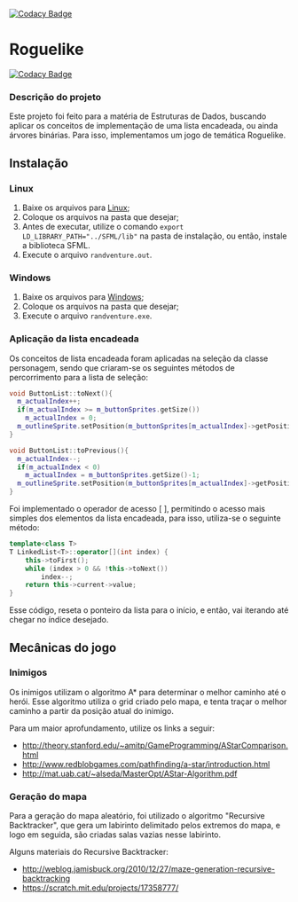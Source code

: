[![Codacy Badge](https://api.codacy.com/project/badge/Grade/8e4fe8eb2f924767a0ee0e6752d35dda)](https://www.codacy.com/app/explodingnuggets/Roguelike?utm_source=github.com&amp;utm_medium=referral&amp;utm_content=explodingnuggets/Roguelike&amp;utm_campaign=Badge_Grade)
# Roguelike

[![Codacy Badge](https://api.codacy.com/project/badge/Grade/8e4fe8eb2f924767a0ee0e6752d35dda)](https://www.codacy.com/app/explodingnuggets/Roguelike?utm_source=github.com&utm_medium=referral&utm_content=explodingnuggets/Roguelike&utm_campaign=badger)

### Descrição do projeto
Este projeto foi feito para a matéria de Estruturas de Dados, buscando aplicar os conceitos de implementação de uma lista encadeada, ou ainda árvores binárias. Para isso, implementamos um jogo de temática Roguelike.

## Instalação
### Linux
1. Baixe os arquivos para [Linux](http://www.github.com/explodingnuggets//Roguelike/releases/latest);
2. Coloque os arquivos na pasta que desejar;
3. Antes de executar, utilize o comando ```export LD_LIBRARY_PATH="../SFML/lib"``` na pasta de instalação, ou então, instale a biblioteca SFML.
4. Execute o arquivo ```randventure.out```.

### Windows
1. Baixe os arquivos para [Windows](http://www.github.com/explodingnuggets//Roguelike/releases/latest);
2. Coloque os arquivos na pasta que desejar;
3. Execute o arquivo ```randventure.exe```.

### Aplicação da lista encadeada
Os conceitos de lista encadeada foram aplicadas na seleção da classe personagem, sendo que criaram-se os seguintes métodos de percorrimento para a lista de seleção:
```c++
void ButtonList::toNext(){
  m_actualIndex++;
  if(m_actualIndex >= m_buttonSprites.getSize())
    m_actualIndex = 0;
  m_outlineSprite.setPosition(m_buttonSprites[m_actualIndex]->getPosition());
}

void ButtonList::toPrevious(){
  m_actualIndex--;
  if(m_actualIndex < 0)
    m_actualIndex = m_buttonSprites.getSize()-1;
  m_outlineSprite.setPosition(m_buttonSprites[m_actualIndex]->getPosition());
}
```
Foi implementado o operador de acesso [ ], permitindo o acesso mais simples dos elementos da lista encadeada, para isso, utiliza-se o seguinte método:
```c++
template<class T>
T LinkedList<T>::operator[](int index) {
	this->toFirst();
	while (index > 0 && !this->toNext())
		index--;
	return this->current->value;
}
```
Esse código, reseta o ponteiro da lista para o início, e então, vai iterando até chegar no índice desejado.

## Mecânicas do jogo
### Inimigos
Os inimigos utilizam o algoritmo A* para determinar o melhor caminho até o herói. Esse algoritmo utiliza o grid criado pelo mapa, e tenta traçar o melhor caminho a partir da posição atual do inimigo.

Para um maior aprofundamento, utilize os links a seguir:
* http://theory.stanford.edu/~amitp/GameProgramming/AStarComparison.html
* http://www.redblobgames.com/pathfinding/a-star/introduction.html
* http://mat.uab.cat/~alseda/MasterOpt/AStar-Algorithm.pdf

### Geração do mapa
Para a geração do mapa aleatório, foi utilizado o algoritmo "Recursive Backtracker", que gera um labirinto delimitado pelos extremos do mapa, e logo em seguida, são criadas salas vazias nesse labirinto.

Alguns materiais do Recursive Backtracker:

* http://weblog.jamisbuck.org/2010/12/27/maze-generation-recursive-backtracking
* https://scratch.mit.edu/projects/17358777/
